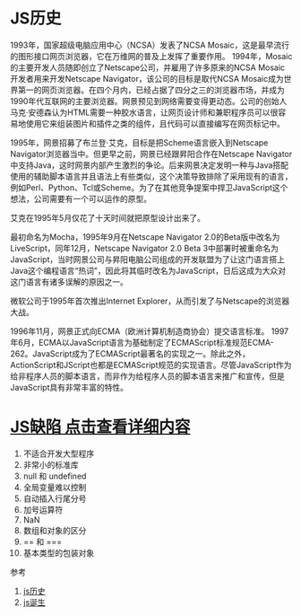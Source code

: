 # JS历史

1993年，国家超级电脑应用中心（NCSA）发表了NCSA Mosaic，这是最早流行的图形接口网页浏览器，它在万维网的普及上发挥了重要作用。
1994年，Mosaic的主要开发人员随即创立了Netscape公司，并雇用了许多原来的NCSA Mosaic开发者用来开发Netscape Navigator，该公司的目标是取代NCSA Mosaic成为世界第一的网页浏览器。在四个月内，已经占据了四分之三的浏览器市场，并成为1990年代互联网的主要浏览器。网景预见到网络需要变得更动态。公司的创始人马克·安德森认为HTML需要一种胶水语言，让网页设计师和兼职程序员可以很容易地使用它来组装图片和插件之类的组件，且代码可以直接编写在网页标记中。

1995年，网景招募了布兰登·艾克，目标是把Scheme语言嵌入到Netscape Navigator浏览器当中。但更早之前，网景已经跟昇阳合作在Netscape Navigator中支持Java，这时网景内部产生激烈的争论。后来网景决定发明一种与Java搭配使用的辅助脚本语言并且语法上有些类似，这个决策导致排除了采用现有的语言，例如Perl、Python、Tcl或Scheme。为了在其他竞争提案中捍卫JavaScript这个想法，公司需要有一个可以运作的原型。

艾克在1995年5月仅花了十天时间就把原型设计出来了。

最初命名为Mocha，1995年9月在Netscape Navigator 2.0的Beta版中改名为LiveScript，同年12月，Netscape Navigator 2.0 Beta 3中部署时被重命名为JavaScript，当时网景公司与昇阳电脑公司组成的开发联盟为了让这门语言搭上Java这个编程语言“热词”，因此将其临时改名为JavaScript，日后这成为大众对这门语言有诸多误解的原因之一。

微软公司于1995年首次推出Internet Explorer，从而引发了与Netscape的浏览器大战。

1996年11月，网景正式向ECMA（欧洲计算机制造商协会）提交语言标准。
1997年6月，ECMA以JavaScript语言为基础制定了ECMAScript标准规范ECMA-262。JavaScript成为了ECMAScript最著名的实现之一。除此之外，ActionScript和JScript也都是ECMAScript规范的实现语言。尽管JavaScript作为给非程序人员的脚本语言，而非作为给程序人员的脚本语言来推广和宣传，但是JavaScript具有非常丰富的特性。

# [JS缺陷 点击查看详细内容](http://www.ruanyifeng.com/blog/2011/06/10_design_defects_in_javascript.html)
1. 不适合开发大型程序
2. 非常小的标准库
3. null 和 undefined
4. 全局变量难以控制
5. 自动插入行尾分号
6. 加号运算符
7. NaN
8. 数组和对象的区分
9. == 和 ===
10. 基本类型的包装对象

参考
1. [js历史](https://zh.wikipedia.org/wiki/JavaScript#%E5%8E%86%E5%8F%B2)
2. [js诞生](http://www.ruanyifeng.com/blog/2011/06/birth_of_javascript.html)
